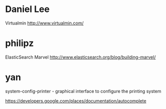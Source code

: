 


# Daniel Lee

Virtualmin
<http://www.virtualmin.com/>  

# philipz

ElasticSearch Marvel
<http://www.elasticsearch.org/blog/building-marvel/>  

# yan

system-config-printer - graphical interface to configure the printing system

<https://developers.google.com/places/documentation/autocomplete>  